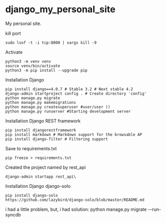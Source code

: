 # django_my_personal_site
My personal site.


kill port

    sudo lsof -t -i tcp:8000 | xargs kill -9

Activate

    python3 -m venv venv
    source venv/bin/activate
    python3 -m pip install --upgrade pip

Installation Django

    pip install django==4.0.7 # Stable 3.2 # Next stable 4.2
    django-admin startproject config . # Create directory 'config'
    python manage.py migrate
    python manage.py makemigrations
    python manage.py createsuperuser #user/user ))
    python manage.py runserver #Starting development server

Installation Django REST framework

    pip install djangorestframework
    pip install markdown # Markdown support for the browsable AP
    pip install django-filter # Filtering support

Save to requirements.txt

    pip freeze > requirements.txt

Created the project named by rest_api

    django-admin startapp rest_api\

Installation Django django-solo

    pip install django-solo
    https://github.com/lazybird/django-solo/blob/master/README.md

i had a little problem, but, i had solution:
python manage.py migrate --run-syncdb

